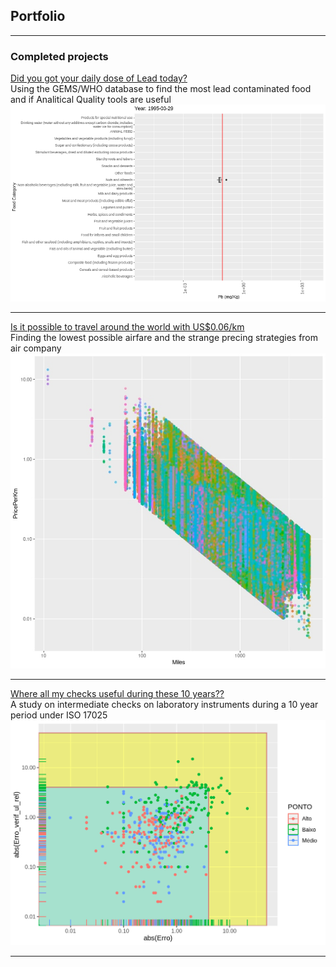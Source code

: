 ## Portfolio

---

### Completed projects

[Did you got your daily dose of Lead today?](https://htmlpreview.github.io/?https://raw.githubusercontent.com/fabianofrombrazil/GEMS/main/GEMS_notebook.html)<br>
Using the GEMS/WHO database to find the most lead contaminated food and if Analitical Quality tools are useful
<img src="images/boxplot.gif"/>

---
[Is it possible to travel around the world with US$0.06/km](/pdf/Flights.pdf)<br>
Finding the lowest possible airfare and the strange precing strategies from air company
<img src="images/travel.jpeg?raw=true"/>

---
[Where all my checks useful during these 10 years??](ttps://htmlpreview.github.io/?https://raw.githubusercontent.com/fabianofrombrazil/Calibration/main/calib2.html)<br>
A study on intermediate checks on laboratory instruments during a 10 year period under ISO 17025 
<img src="images/calib.png?raw=true"/>

---








